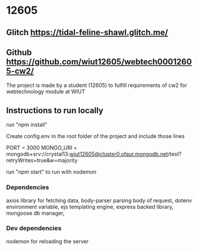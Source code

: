 # 12605

## Glitch https://tidal-feline-shawl.glitch.me/

## Github https://github.com/wiut12605/webtech00012605-cw2/

The project is made by a student (12605) to fulfill requirements of cw2 for webtechnology module at WIUT

## Instructions to run locally

run "npm install"

Create config.env in the root folder of the project and include those lines

PORT = 3000
MONGO_URI = mongodb+srv://crystal13:wiut12605@cluster0.ofaur.mongodb.net/test?retryWrites=true&w=majority

run "npm start" to run with nodemon

### Dependencies

axios library for fetching data,
body-parser parsing body of request,
dotenv environment variable,
ejs templating engine,
express backed library,
mongoose db manager,

### Dev dependencies

nodemon for reloading the server
